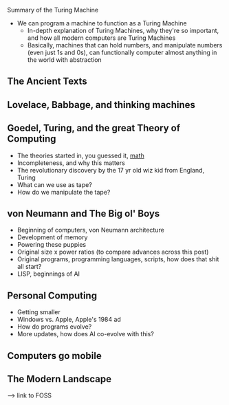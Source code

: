 
Summary of the Turing Machine

- We can program a machine to function as a Turing Machine
	- In-depth explanation of Turing Machines, why they're so important, and how all modern computers are Turing Machines
	- Basically, machines that can hold numbers, and manipulate numbers (even just 1s and 0s), can functionally computer almost anything in the world with abstraction

## The Ancient Texts

## Lovelace, Babbage, and thinking machines

## Goedel, Turing, and the great Theory of Computing
- The theories started in, you guessed it, [math](Euler.md)
- Incompleteness, and why this matters
- The revolutionary discovery by the 17 yr old wiz kid from England, Turing
- What can we use as tape?
- How do we manipulate the tape?

## von Neumann and The Big ol' Boys
- Beginning of computers, von Neumann architecture
- Development of memory
- Powering these puppies
- Original size x power ratios (to compare advances across this post)
- Original programs, programming languages, scripts, how does that shit all start?
- LISP, beginnings of AI

## Personal Computing
- Getting smaller
- Windows vs. Apple, Apple's 1984 ad
- How do programs evolve?
- More updates, how does AI co-evolve with this?

## Computers go mobile


## The Modern Landscape

--> link to FOSS
